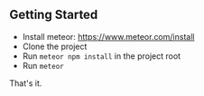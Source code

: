 ## Getting Started

* Install meteor: https://www.meteor.com/install
* Clone the project
* Run `meteor npm install` in the project root
* Run `meteor`

That's it.
